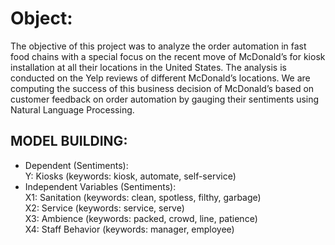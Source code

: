 # Object:
The objective of this project was to analyze the order automation in fast food chains with a special focus on the recent move of McDonald’s for kiosk installation at all their locations in the United States. The analysis is conducted on the Yelp reviews of different McDonald’s locations. We are computing the success of this business decision of McDonald’s based on customer feedback on order automation by gauging their sentiments using Natural Language Processing.

## MODEL BUILDING: 

* Dependent (Sentiments): <br/>
Y: Kiosks (keywords: kiosk, automate, self-service)
* Independent Variables (Sentiments):<br/>
X1: Sanitation (keywords: clean, spotless, filthy, garbage)<br/>
X2: Service (keywords: service, serve)<br/>
X3: Ambience (keywords: packed, crowd, line, patience)<br/>
X4: Staff Behavior (keywords: manager, employee)
